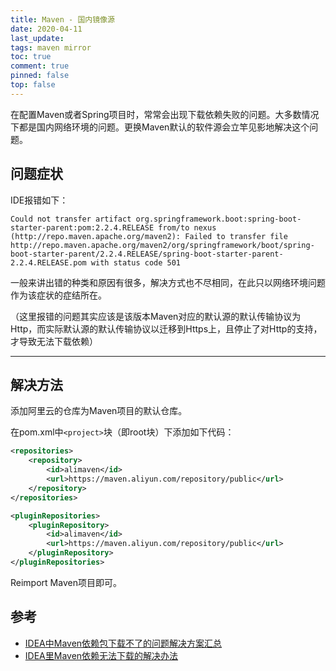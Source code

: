 ```yaml
---
title: Maven - 国内镜像源
date: 2020-04-11
last_update:
tags: maven mirror
toc: true
comment: true
pinned: false
top: false
---
```


在配置Maven或者Spring项目时，常常会出现下载依赖失败的问题。大多数情况下都是国内网络环境的问题。更换Maven默认的软件源会立竿见影地解决这个问题。

## 问题症状

IDE报错如下：

```
Could not transfer artifact org.springframework.boot:spring-boot-starter-parent:pom:2.2.4.RELEASE from/to nexus (http://repo.maven.apache.org/maven2): Failed to transfer file http://repo.maven.apache.org/maven2/org/springframework/boot/spring-boot-starter-parent/2.2.4.RELEASE/spring-boot-starter-parent-2.2.4.RELEASE.pom with status code 501
```

一般来讲出错的种类和原因有很多，解决方式也不尽相同，在此只以网络环境问题作为该症状的症结所在。

（这里报错的问题其实应该是该版本Maven对应的默认源的默认传输协议为Http，而实际默认源的默认传输协议以迁移到Https上，且停止了对Http的支持，才导致无法下载依赖）

---

## 解决方法

添加阿里云的仓库为Maven项目的默认仓库。

在pom.xml中`<project>`块（即root块）下添加如下代码：

```xml
<repositories>
	<repository>
    	<id>alimaven</id>
        <url>https://maven.aliyun.com/repository/public</url>
    </repository>
</repositories>

<pluginRepositories>
	<pluginRepository>
		<id>alimaven</id>
        <url>https://maven.aliyun.com/repository/public</url>
    </pluginRepository>
</pluginRepositories>
```

Reimport Maven项目即可。

## 参考

- [IDEA中Maven依赖包下载不了的问题解决方案汇总](https://blog.csdn.net/jwcxs_m/article/details/80076909)
- [IDEA里Maven依赖无法下载的解决办法](https://blog.csdn.net/weixin_36795183/article/details/79408167)

